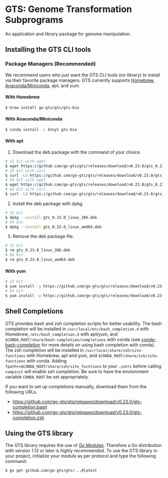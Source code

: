 # GTS: Genome Transformation Subprograms
An application and library package for genome manipulation.

## Installing the GTS CLI tools
### Package Managers (Recommended)
We recommend users who just want the GTS CLI tools (no library) to install via their favorite package managers.
GTS currently supports [Homebrew](https://brew.sh), [Anaconda/Miniconda](https://www.anaconda.com), apt, and yum.

#### With Homebrew
```sh
$ brew install go-gts/gts/gts-bio
```

#### With Anaconda/Miniconda
```sh
$ conda install -c ktnyt gts-bio
```

#### With apt
1. Download the deb package with the command of your choice.
```sh
# 32 bit with wget
$ wget https://github.com/go-gts/gts/releases/download/v0.23.0/gts_0.23.0_linux_386.deb
# 32 bit with curl
$ curl -LO https://github.com/go-gts/gts/releases/download/v0.23.0/gts_0.23.0_linux_386.deb
# 64 bit with wget
$ wget https://github.com/go-gts/gts/releases/download/v0.23.0/gts_0.23.0_linux_amd64.deb
# 64 bit with curl
$ curl -LO https://github.com/go-gts/gts/releases/download/v0.23.0/gts_0.23.0_linux_amd64.deb
```

2. Install the deb package with dpkg.
```sh
# 32 bit
$ dpkg --install gts_0.23.0_linux_386.deb
# 64 bit
$ dpkg --install gts_0.23.0_linux_amd64.deb
```

3. Remove the deb package file.
```sh
# 32 bit
$ rm gts_0.23.0_linux_386.deb
# 64 bit
$ rm gts_0.23.0_linux_amd64.deb
```

#### With yum
```sh
# 32 bit
$ yum install -y https://github.com/go-gts/gts/releases/download/v0.23.0/gts_0.23.0_linux_386.rpm
# 64 bit
$ yum install -y https://github.com/go-gts/gts/releases/download/v0.23.0/gts_0.23.0_linux_amd64.rpm
```

## Shell Completions
GTS provides bash and zsh completion scripts for better usability. The bash completion will be installed in `/usr/local/etc/bash_completion.d` with Homebrew, `/etc/bash_completion.d` with apt/yum, and `$CONDA_ROOT/share/bash-completion/completions` with conda (see [conda-bash-completion](https://github.com/tartansandal/conda-bash-completion) for more details on using bash completion with conda). The zsh completion will be installed in `/usr/local/share/zsh/site-functions` with Homebrew, apt and yum, and `$CONDA_ROOT/share/zsh/site-functions` with conda. Adding `fpath+=$CONDA_ROOT/share/zsh/site_fucntions` to your `.zshrc` before calling `compinit` will enable zsh completion. Be sure to have the envionrment variable `CONDA_ROOT` be set appropriately.

If you want to set up completions manually, download them from the following URLs.

- https://github.com/go-gts/gts/releases/download/v0.23.0/gts-completion.bash
- https://github.com/go-gts/gts/releases/download/v0.23.0/gts-completion.zsh

## Using the GTS library
The GTS library requires the use of [Go Modules](https://blog.golang.org/using-go-modules). Therefore a Go distribution with version 1.13 or later is highly recommended. To use the GTS library in your project, initialize your module as per protocol and type the following command:

```sh
$ go get github.com/go-gts/gts/...@latest
```
